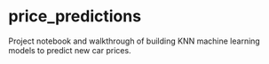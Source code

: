 # price_predictions
Project notebook and walkthrough of building KNN machine learning models to predict new car prices.
